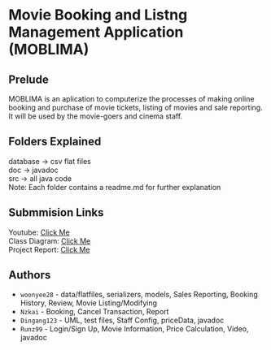 # Movie Booking and Listng Management Application (MOBLIMA)
## Prelude

MOBLIMA is an aplication to computerize the processes of making online booking and purchase of movie tickets, listing of movies and sale reporting. It will be used by the movie-goers and cinema staff.   

## Folders Explained
database -> csv flat files   
doc -> javadoc   
src -> all java code  
Note: Each folder contains a readme.md for further explanation 

## Submmision Links
Youtube: [Click Me](https://youtu.be/lJLKBrd6ofM)      
Class Diagram: [Click Me](./Class%20Diagram%20v5.png)    
Project Report: [Click Me](./SC2002%20SS5%20Grp3%20Project%20Report.pdf)   

## Authors 
- `woonyee28` - data/flatfiles, serializers, models, Sales Reporting, Booking History, Review, Movie Listing/Modifying
- `Nzkai` - Booking, Cancel Transaction, Report
- `Dingang123` - UML, test files, Staff Config, priceData, javadoc
- `Runz99` - Login/Sign Up, Movie Information, Price Calculation, Video, javadoc
